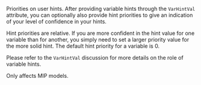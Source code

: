 Priorities on user hints. After providing variable hints through the `VarHintVal` attribute, you can optionally also
provide hint priorities to give an indication of your level of confidence in your hints.

Hint priorities are relative. If you are more confident in the hint value for one variable than for another, you simply
need to set a larger priority value for the more solid hint. The default hint priority for a variable is 0.

Please refer to the `VarHintVal` discussion for more details on the role of variable hints.

Only affects MIP models.
